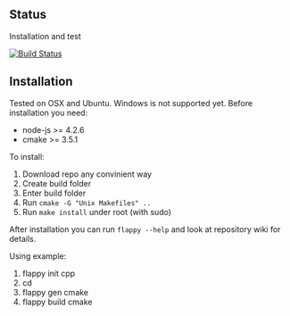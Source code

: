 ## Status
Installation and test

[![Build Status](https://travis-ci.org/mrtrizer/FlappyTools2.svg?branch=master)](https://travis-ci.org/mrtrizer/FlappyTools2)

## Installation
Tested on OSX and Ubuntu. Windows is not supported yet.
Before installation you need:
* node-js >= 4.2.6
* cmake >= 3.5.1

To install:
1. Download repo any convinient way
2. Create build folder
3. Enter build folder
4. Run `cmake -G "Unix Makefiles" ..`
5. Run `make install` under root (with sudo)

After installation you can run `flappy --help` and look at repository wiki for
details.

Using example:
1. flappy init cpp <Project name>
2. cd <Project name>
3. flappy gen cmake
4. flappy build cmake

